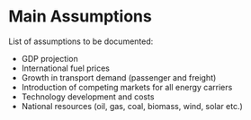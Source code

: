 # Main Assumptions

List of assumptions to be documented:
-	GDP projection
-	International fuel prices
-	Growth in transport demand (passenger and freight)
-	Introduction of competing markets for all energy carriers
-	Technology development and costs
-	National resources (oil, gas, coal, biomass, wind, solar etc.)
